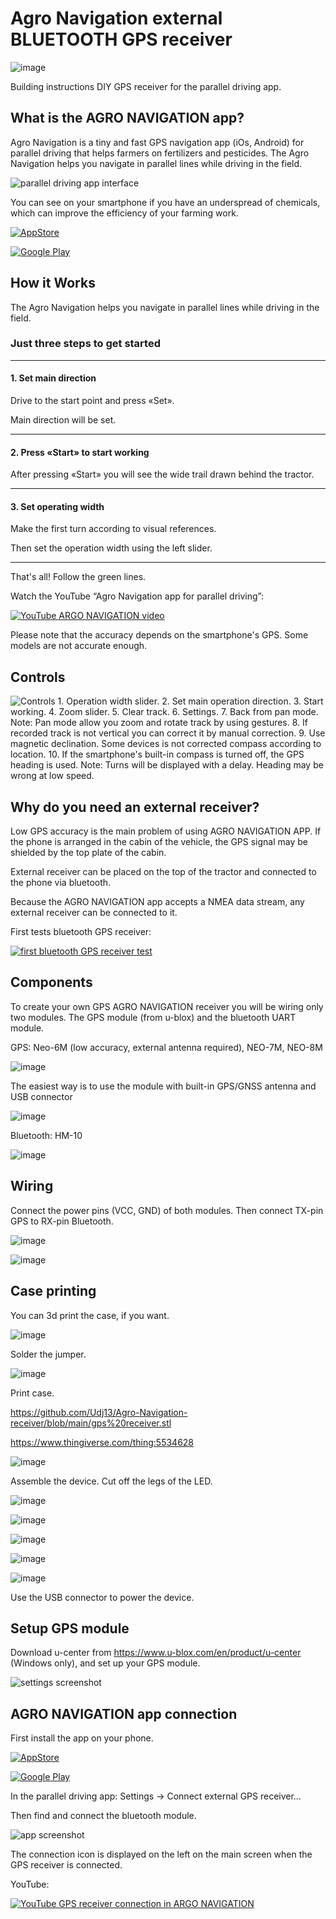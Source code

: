 # Agro Navigation external BLUETOOTH GPS receiver

![image](https://user-images.githubusercontent.com/54446451/192328353-de5d13e1-79c2-46a0-b84a-97f5fcf3eff6.png)

Building instructions DIY GPS receiver for the parallel driving app.


## What is the AGRO NAVIGATION app? 
Agro Navigation is a tiny and fast GPS navigation app (iOs, Android) for parallel driving that helps farmers on fertilizers and pesticides.
The Agro Navigation helps you navigate in parallel lines while driving in the field.

![parallel driving app interface](https://user-images.githubusercontent.com/54446451/192321951-3f21f5fd-f789-44fc-ab61-2b0535d08ef7.png)

You can see on your smartphone if you have an underspread of chemicals, which can improve the efficiency of your farming work.

[![AppStore](https://user-images.githubusercontent.com/54446451/159944768-9d67f01b-6657-4abf-8b83-6af861813203.png)](https://apps.apple.com/ru/app/agro-navigation/id1625258870)

[![Google Play](https://user-images.githubusercontent.com/54446451/159944833-5c906f5f-61c7-4b45-8715-b167915c0620.png)](https://play.google.com/store/apps/details?id=com.shlyagin.parallel_driving)

## How it Works

The Agro Navigation helps you navigate in parallel lines while driving in the field.

### Just three steps to get started

---

#### 1. Set main direction

   Drive to the start point and press «Set».

   Main direction will be set.
   
---

#### 2. Press «Start» to start working

   After pressing «Start» you will see the wide trail drawn behind the tractor.
   
---

#### 3. Set operating width

   Make the first turn according to visual references.

   Then set the operation width using the left slider.
   
---

That's all! Follow the green lines.

Watch the YouTube “Agro Navigation app for parallel driving”:

[![YouTube ARGO NAVIGATION video](https://user-images.githubusercontent.com/54446451/192575023-37407cff-fd5b-4029-8cf2-0abfb9fea500.png)](http://www.youtube.com/watch?v=I6HTStWH_PI)

Please note that the accuracy depends on the smartphone's GPS. Some models are not accurate enough.

## Сontrols

![Controls 1. Operation width slider.
2. Set main operation direction.
3. Start working.
4. Zoom slider.
5. Clear track.
6. Settings.
7. Back from pan mode.
Note:
Pan mode allow you zoom and rotate track by using gestures.
8. If recorded track is not vertical you can correct it by manual correction.
9. Use magnetic declination. Some devices is not corrected compass according to location.
10.  If the smartphone's built-in compass is turned off, the GPS heading is used.
Note:
Turns will be displayed with a delay.
Heading may be wrong at low speed.](https://user-images.githubusercontent.com/54446451/192325605-54100f03-de39-486c-af4d-93c52a3b2c1c.png)

## Why do you need an external receiver?

Low GPS accuracy is the main problem of using AGRO NAVIGATION APP. If the phone is arranged in the cabin of the vehicle, the GPS signal may be shielded by the top plate of the cabin.

External receiver can be placed on the top of the tractor and connected to the phone via bluetooth.

Because the AGRO NAVIGATION app accepts a NMEA data stream, any external receiver can be connected to it.

First tests bluetooth GPS receiver:

[![first bluetooth GPS receiver test](http://img.youtube.com/vi/mBkVWZwkZDU/0.jpg)](http://www.youtube.com/watch?v=mBkVWZwkZDU)


## Components

To create your own GPS AGRO NAVIGATION receiver you will be wiring only two modules. The GPS module (from u-blox) and the bluetooth UART module.

GPS: Neo-6M (low accuracy, external antenna required), NEO-7M, NEO-8M

![image](https://user-images.githubusercontent.com/54446451/192331144-a0ec966c-a7f0-4a36-98e2-09ca9ee466da.png)

The easiest way is to use the module with built-in GPS/GNSS antenna and USB connector

![image](https://user-images.githubusercontent.com/54446451/192331362-aef31ed4-a5da-4fb3-861a-ec3518bad729.png)

Bluetooth: HM-10

![image](https://user-images.githubusercontent.com/54446451/192330582-9fdb2f72-698b-43bb-b2df-02b6ece3b08c.png)

## Wiring

Connect the power pins (VCC, GND) of both modules. Then connect TX-pin GPS to RX-pin Bluetooth.

![image](https://user-images.githubusercontent.com/54446451/192331728-f2b793fa-9cbb-43ba-8480-3eb963aa0504.png)

![image](https://user-images.githubusercontent.com/54446451/192331898-ed50d8ad-1472-4218-9e6c-7da237a900ab.png)

## Case printing

You can 3d print the case, if you want.

![image](https://user-images.githubusercontent.com/54446451/192332293-ef468b10-6526-4c64-99ac-65d437ed8901.png)

Solder the jumper.

![image](https://user-images.githubusercontent.com/54446451/192332680-483529e2-ad33-4674-af27-58dda2daa0f5.png)

Print case. 

https://github.com/Udj13/Agro-Navigation-receiver/blob/main/gps%20receiver.stl

https://www.thingiverse.com/thing:5534628

![image](https://user-images.githubusercontent.com/54446451/192332779-a4e65086-50dc-459f-b07a-9ecf0b83bb04.png)

Assemble the device. Сut off the legs of the LED.

![image](https://user-images.githubusercontent.com/54446451/192334140-bb86a1de-a44e-492e-8067-1390fb8e1eed.png)

![image](https://user-images.githubusercontent.com/54446451/192334551-9c44bbf6-8639-4798-a0ca-bc41f963d9b5.png)

![image](https://user-images.githubusercontent.com/54446451/192334318-b11bdb39-c672-4ae7-92f6-a22b0b81eaba.png)

![image](https://user-images.githubusercontent.com/54446451/192334396-0a5e6fd1-aea6-40e9-9fba-7dc29989ee5a.png)

![image](https://user-images.githubusercontent.com/54446451/192336644-f192ef51-9946-44fd-9eda-9e8b9614c351.png)

Use the USB connector to power the device.

## Setup GPS module

Download u-center from https://www.u-blox.com/en/product/u-center (Windows only), and set up your GPS module.

![settings screenshot](https://user-images.githubusercontent.com/54446451/192336721-4a7ae506-ddcb-4f99-aea3-c281dda86965.png)


## AGRO NAVIGATION app connection

First install the app on your phone.

[![AppStore](https://user-images.githubusercontent.com/54446451/159944768-9d67f01b-6657-4abf-8b83-6af861813203.png)](https://apps.apple.com/ru/app/agro-navigation/id1625258870)

[![Google Play](https://user-images.githubusercontent.com/54446451/159944833-5c906f5f-61c7-4b45-8715-b167915c0620.png)](https://play.google.com/store/apps/details?id=com.shlyagin.parallel_driving)

In the parallel driving app: Settings -> Connect external GPS receiver… 

Then find and connect the bluetooth module.

![app screenshot](https://user-images.githubusercontent.com/54446451/192339032-12334d23-4ad8-4c22-96b9-7c42a1ece3a7.png)

The connection icon is displayed on the left on the main screen when the GPS receiver is connected.

YouTube:

[![YouTube GPS receiver connection in ARGO NAVIGATION](http://img.youtube.com/vi/7Vs9jBaqPb4/0.jpg)](http://www.youtube.com/watch?v=7Vs9jBaqPb4)
